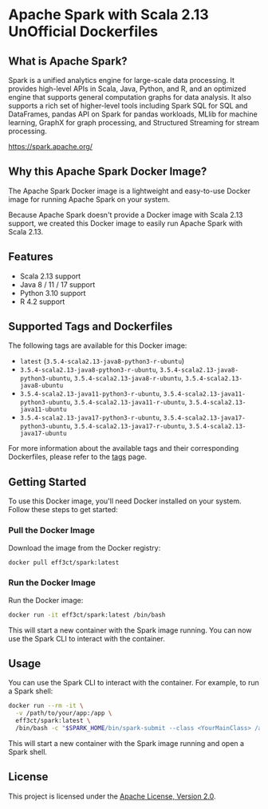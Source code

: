 # Apache Spark with Scala 2.13 UnOfficial Dockerfiles

## What is Apache Spark?

Spark is a unified analytics engine for large-scale data processing. It provides
high-level APIs in Scala, Java, Python, and R, and an optimized engine that
supports general computation graphs for data analysis. It also supports a
rich set of higher-level tools including Spark SQL for SQL and DataFrames,
pandas API on Spark for pandas workloads, MLlib for machine learning, GraphX for graph processing,
and Structured Streaming for stream processing.

https://spark.apache.org/

## Why this Apache Spark Docker Image?

The Apache Spark Docker image is a lightweight and easy-to-use Docker image for running Apache Spark on your system.

Because Apache Spark doesn't provide a Docker image with Scala 2.13 support, we created this Docker image to easily run Apache Spark with Scala 2.13.

## Features

- Scala 2.13 support
- Java 8 / 11 / 17 support
- Python 3.10 support
- R 4.2 support

## Supported Tags and Dockerfiles

The following tags are available for this Docker image:

- `latest` (`3.5.4-scala2.13-java8-python3-r-ubuntu`)
- `3.5.4-scala2.13-java8-python3-r-ubuntu`, `3.5.4-scala2.13-java8-python3-ubuntu`, `3.5.4-scala2.13-java8-r-ubuntu`, `3.5.4-scala2.13-java8-ubuntu`
- `3.5.4-scala2.13-java11-python3-r-ubuntu`, `3.5.4-scala2.13-java11-python3-ubuntu`, `3.5.4-scala2.13-java11-r-ubuntu`, `3.5.4-scala2.13-java11-ubuntu`
- `3.5.4-scala2.13-java17-python3-r-ubuntu`, `3.5.4-scala2.13-java17-python3-ubuntu`, `3.5.4-scala2.13-java17-r-ubuntu`, `3.5.4-scala2.13-java17-ubuntu`

For more information about the available tags and their corresponding Dockerfiles, please refer to the [tags](https://hub.docker.com/repository/docker/eff3ct/spark/tags) page.

## Getting Started

To use this Docker image, you'll need Docker installed on your system. Follow these steps to get started:

### Pull the Docker Image

Download the image from the Docker registry:

```bash
docker pull eff3ct/spark:latest
```

### Run the Docker Image

Run the Docker image:

```bash
docker run -it eff3ct/spark:latest /bin/bash
```

This will start a new container with the Spark image running. You can now use the Spark CLI to interact with the container.

## Usage

You can use the Spark CLI to interact with the container. For example, to run a Spark shell:

```bash
docker run --rm -it \
  -v /path/to/your/app:/app \
  eff3ct/spark:latest \
  /bin/bash -c "$SPARK_HOME/bin/spark-submit --class <YourMainClass> /app/your-spark-app.jar <args>"
```

This will start a new container with the Spark image running and open a Spark shell.

## License

This project is licensed under the [Apache License, Version 2.0](LICENSE).
